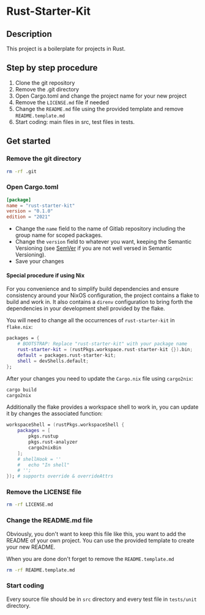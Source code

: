 # Rust-Starter-Kit

## Description

This project is a boilerplate for projects in Rust.

## Step by step procedure

1. Clone the git repository
2. Remove the .git directory
3. Open Cargo.toml and change the project name for your new project
4. Remove the `LICENSE.md` file if needed
5. Change the `README.md` file using the provided template and remove `README.template.md`
6. Start coding: main files in src, test files in tests.

## Get started

### Remove the git directory

```bash
rm -rf .git
```

### Open Cargo.toml

```toml
[package]
name = "rust-starter-kit"
version = "0.1.0"
edition = "2021"
```

- Change the `name` field to the name of Gitlab repository including the group name for scoped packages.
- Change the `version` field to whatever you want, keeping the Semantic Versioning (see [SemVer](https://semver.org/) if you are not well versed in Semantic Versioning).
- Save your changes

#### Special procedure if using Nix

For you convenience and to simplify build dependencies and ensure consistency around your NixOS configuration, the project contains a flake to build and work in. It also contains a `direnv` configuration to bring forth the dependencies in your development shell provided by the flake.

You will need to change all the occurrences of `rust-starter-kit` in `flake.nix`:

```nix
packages = {
    # BOOTSTRAP: Replace "rust-starter-kit" with your package name
    rust-starter-kit = (rustPkgs.workspace.rust-starter-kit {}).bin;
    default = packages.rust-starter-kit;
    shell = devShells.default;
};
```

After your changes you need to update the `Cargo.nix` file using `cargo2nix`:

```bash
cargo build
cargo2nix
```

Additionally the flake provides a workspace shell to work in, you can update it by changes the associated function:

```nix
workspaceShell = (rustPkgs.workspaceShell {
    packages = [
        pkgs.rustup
        pkgs.rust-analyzer
        cargo2nixBin
    ];
    # shellHook = ''
    #   echo "In shell"
    # '';
}); # supports override & overrideAttrs
```

### Remove the LICENSE file

```bash
rm -rf LICENSE.md
```

### Change the README.md file

Obviously, you don't want to keep this file like this, you want to add the README of your own project. You can use the provided template to create your new README.

When you are done don't forget to remove the `README.template.md`

```bash
rm -rf README.template.md
```

### Start coding

Every source file should be in `src` directory and every test file in `tests/unit` directory.
